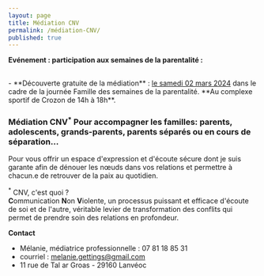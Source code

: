 ```yaml
---
layout: page
title: Médiation CNV
permalink: /médiation-CNV/
published: true
---
```

**Evénement : participation aux semaines de la parentalité :**
<h2><balise style="background : #FFA500 ; display : inline ;"></balise></h2>
- **Découverte gratuite de la médiation** : <ins>le samedi 02 mars 2024</ins> dans le cadre de la journée Famille des semaines de la parentalité.
**Au complexe sportif de Crozon de 14h à 18h**. 


### Médiation CNV<sup>*</sup> Pour accompagner les familles: parents, adolescents, grands-parents, parents séparés ou en cours de séparation...

Pour vous offrir un espace d'expression et d'écoute sécure dont je suis garante afin de dénouer les nœuds dans vos relations et permettre à chacun.e de retrouver de la paix au quotidien.

<sup>*</sup> CNV, c'est quoi ?  
**C**ommunication **N**on **V**iolente, un processus puissant et efficace d'écoute de soi et de l'autre, véritable levier de transformation des conflits qui permet de prendre soin des relations en profondeur.

**Contact**

- Mélanie, médiatrice professionnelle : 07 81 18 85 31
- courriel : <a href="mailto:melanie.gettings@gmail.com">melanie.gettings@gmail.com</a>
- 11 rue de Tal ar Groas - 29160 Lanvéoc




<!-- This is the base Jekyll theme. You can find out more info about customizing your Jekyll theme, as well as basic Jekyll usage documentation at [jekyllrb.com](https://jekyllrb.com/)

You can find the source code for Minima at GitHub:
[jekyll][jekyll-organization] /
[minima](https://github.com/jekyll/minima)

You can find the source code for Jekyll at GitHub:
[jekyll][jekyll-organization] /
[jekyll](https://github.com/jekyll/jekyll)


[jekyll-organization]: https://github.com/jekyll 
-->
